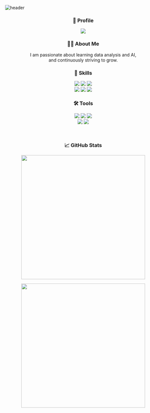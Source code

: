 ![header](https://capsule-render.vercel.app/api?type=waving&color=gradient&height=200&text=Jiyeon's%20GitHub&fontSize=50&fontColor=ffffff)

<h3 align="center">🔗 Profile</h3>
<div align="center">
  <a href="https://github.com/jiyeon22">
    <img src="https://img.shields.io/badge/GitHub-181717?style=for-the-badge&logo=github&logoColor=white" />
  </a>
</div>

<div align="center">
<h3>👩‍💻 About Me</h3>
<p>
I am passionate about learning data analysis and AI,<br>
and continuously striving to grow.
</p>
</div>

<div align="center">
<h3>🚀 Skills</h3>
  
<p>
  <img src="https://img.shields.io/badge/Python-3776AB?style=for-the-badge&logo=python&logoColor=white" />
  <img src="https://img.shields.io/badge/SQL-4479A1?style=for-the-badge&logo=mysql&logoColor=white" />
  <img src="https://img.shields.io/badge/Pandas-150458?style=for-the-badge&logo=pandas&logoColor=white" />
  <br>
  <img src="https://img.shields.io/badge/NumPy-013243?style=for-the-badge&logo=numpy&logoColor=white" />
  <img src="https://img.shields.io/badge/Seaborn-76B7B2?style=for-the-badge&logo=seaborn&logoColor=white" />
  <img src="https://img.shields.io/badge/Scikit--learn-F7931E?style=for-the-badge&logo=scikitlearn&logoColor=white" />
</p>

</div>




<div align="center">

<h3>🛠️ Tools</h3>

<p>
  <img src="https://img.shields.io/badge/VSCode-007ACC?style=for-the-badge&logo=visualstudiocode&logoColor=white" />
  <img src="https://img.shields.io/badge/Jupyter-F37626?style=for-the-badge&logo=jupyter&logoColor=white" />
  <img src="https://img.shields.io/badge/MySQL-4479A1?style=for-the-badge&logo=mysql&logoColor=white" />
  <br>
  <img src="https://img.shields.io/badge/Git-F05032?style=for-the-badge&logo=git&logoColor=white" />
  <img src="https://img.shields.io/badge/GitHub-181717?style=for-the-badge&logo=github&logoColor=white" />
</p>

</div>

<br>

<div align="center">

<h3>📈 GitHub Stats</h3>

<p>
  <img src="https://github-readme-stats.vercel.app/api?username=jiyeon22&theme=tokyonight&show_icons=true" width="400" />
</p>

<p>
  <img src="https://github-readme-stats.vercel.app/api/top-langs/?username=jiyeon22&layout=compact&theme=tokyonight" width="400" />
</p>

</div>



<!--
**jiyeon22/jiyeon22** is a ✨ _special_ ✨ repository because its `README.md` (this file) appears on your GitHub profile.

Here are some ideas to get you started:

- 🔭 I’m currently working on ...
- 🌱 I’m currently learning ...
- 👯 I’m looking to collaborate on ...
- 🤔 I’m looking for help with ...
- 💬 Ask me about ...
- 📫 How to reach me: ...
- 😄 Pronouns: ...
- ⚡ Fun fact: ...
-->
